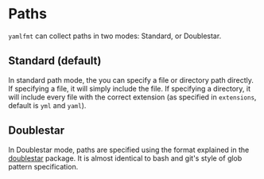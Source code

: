 # Paths

`yamlfmt` can collect paths in two modes: Standard, or Doublestar.

## Standard (default)

In standard path mode, the you can specify a file or directory path directly. If specifying a file, it will simply include the file. If specifying a directory, it will include every file with the correct extension (as specified in `extensions`, default is `yml` and `yaml`).

## Doublestar

In Doublestar mode, paths are specified using the format explained in the [doublestar](https://github.com/bmatcuk/doublestar) package. It is almost identical to bash and git's style of glob pattern specification.
